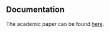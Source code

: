 Documentation
---

The academic paper can be found [here](https://academic.oup.com/bioinformatics/article/36/11/3322/5780281).
